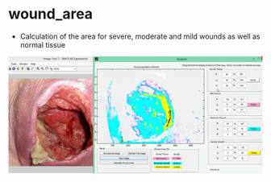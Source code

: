 # wound_area
- Calculation of the area for severe, moderate and mild wounds as well as normal tissue

<img src="https://github.com/amir1715/wound_area/blob/main/wound.jpg" width="800">
